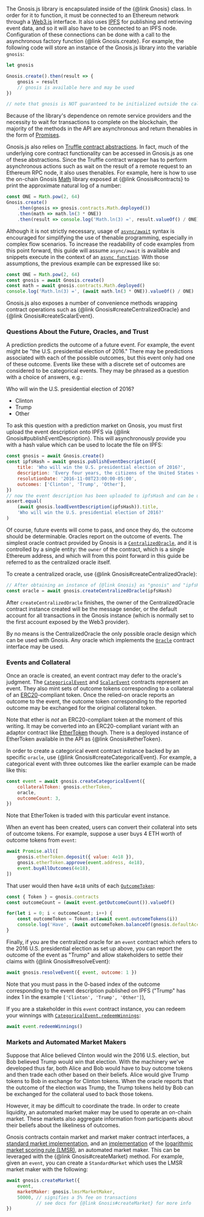 The Gnosis.js library is encapsulated inside of the {@link Gnosis} class. In order for it to function, it must be connected to an Ethereum network through a [Web3.js](https://github.com/ethereum/wiki/wiki/JavaScript-API) interface. It also uses [IPFS](https://ipfs.io/) for publishing and retrieving event data, and so it will also have to be connected to an IPFS node. Configuration of these connections can be done with a call to the asynchronous factory function {@link Gnosis.create}. For example, the following code will store an instance of the Gnosis.js library into the variable `gnosis`:

```js
let gnosis

Gnosis.create().then(result => {
    gnosis = result
    // gnosis is available here and may be used
})

// note that gnosis is NOT guaranteed to be initialized outside the callback scope here
```

Because of the library's dependence on remote service providers and the necessity to wait for transactions to complete on the blockchain, the majority of the methods in the API are asynchronous and return thenables in the form of [Promises](https://developer.mozilla.org/en-US/docs/Web/JavaScript/Guide/Using_promises).

Gnosis.js also relies on [Truffle contract abstractions](https://github.com/trufflesuite/truffle-contract). In fact, much of the underlying core contract functionality can be accessed in Gnosis.js as one of these abstractions. Since the Truffle contract wrapper has to perform asynchronous actions such as wait on the result of a remote request to an Ethereum RPC node, it also uses thenables. For example, here is how to use the on-chain Gnosis [Math](https://gnosis.github.io/gnosis-contracts/docs/Math/) library exposed at {@link Gnosis#contracts} to print the approximate natural log of a number:

```js
const ONE = Math.pow(2, 64)
Gnosis.create()
    .then(gnosis => gnosis.contracts.Math.deployed())
    .then(math => math.ln(3 * ONE))
    .then(result => console.log('Math.ln(3) =', result.valueOf() / ONE))
```

Although it is not strictly necessary, usage of [`async/await`](https://developer.mozilla.org/en-US/docs/Web/JavaScript/Reference/Statements/async_function) syntax is encouraged for simplifying the use of thenable programming, especially in complex flow scenarios. To increase the readability of code examples from this point forward, this guide will assume `async/await` is available and snippets execute in the context of an [`async function`](https://developer.mozilla.org/en-US/docs/Web/JavaScript/Reference/Statements/async_function). With those assumptions, the previous example can be expressed like so:

```js
const ONE = Math.pow(2, 64)
const gnosis = await Gnosis.create()
const math = await gnosis.contracts.Math.deployed()
console.log('Math.ln(3) =', (await math.ln(3 * ONE)).valueOf() / ONE)
```

Gnosis.js also exposes a number of convenience methods wrapping contract operations such as {@link Gnosis#createCentralizedOracle} and {@link Gnosis#createScalarEvent}.

### Questions About the Future, Oracles, and Trust

A prediction predicts the outcome of a future event. For example, the event might be "the U.S. presidential election of 2016." There may be predictions associated with each of the possible outcomes, but this event only had one of these outcome. Events like these with a discrete set of outcomes are considered to be categorical events. They may be phrased as a question with a choice of answers, e.g.:

Who will win the U.S. presidential election of 2016?
* Clinton
* Trump
* Other

To ask this question with a prediction market on Gnosis, you must first upload the event description onto IPFS via {@link Gnosis#publishEventDescription}. This will asynchronously provide you with a hash value which can be used to locate the file on IPFS:

```js
const gnosis = await Gnosis.create()
const ipfsHash = await gnosis.publishEventDescription({
    title: 'Who will win the U.S. presidential election of 2016?',
    description: 'Every four years, the citizens of the United States vote for their next president...',
    resolutionDate: '2016-11-08T23:00:00-05:00',
    outcomes: ['Clinton', 'Trump', 'Other'],
})
// now the event description has been uploaded to ipfsHash and can be used
assert.equal(
    (await gnosis.loadEventDescription(ipfsHash)).title,
    'Who will win the U.S. presidential election of 2016?'
)
```

Of course, future events will come to pass, and once they do, the outcome should be determinable. Oracles report on the outcome of events. The simplest oracle contract provided by Gnosis is a [`CentralizedOracle`](https://gnosis.github.io/gnosis-contracts/docs/CentralizedOracle/), and it is controlled by a single entity: the `owner` of the contract, which is a single Ethereum address, and which will from this point forward in this guide be referred to as the centralized oracle itself.

To create a centralized oracle, use {@link Gnosis#createCentralizedOracle}:

```js
// After obtaining an instance of {@link Gnosis} as "gnosis" and "ipfsHash" from {@link Gnosis#publishEventDescription}
const oracle = await gnosis.createCentralizedOracle(ipfsHash)
```

After `createCentralizedOracle` finishes, the owner of the CentralizedOracle contract instance created will be the message sender, or the default account for all transactions in the Gnosis instance (which is normally set to the first account exposed by the Web3 provider).

By no means is the CentralizedOracle the only possible oracle design which can be used with Gnosis. Any oracle which implements the [`Oracle`](https://github.com/gnosis/gnosis-contracts/blob/master/contracts/Oracles/Oracle.sol) contract interface may be used.

### Events and Collateral

Once an oracle is created, an event contract may defer to the oracle's judgment. The [`CategoricalEvent`](https://gnosis.github.io/gnosis-contracts/docs/CategoricalEvent/) and [`ScalarEvent`](https://gnosis.github.io/gnosis-contracts/docs/ScalarEvent/) contracts represent an event. They also mint sets of outcome tokens corresponding to a collateral of an [ERC20](https://theethereum.wiki/w/index.php/ERC20_Token_Standard)-compliant token. Once the relied-on oracle reports an outcome to the event, the outcome token corresponding to the reported outcome may be exchanged for the original collateral token.

Note that ether is *not* an ERC20-compliant token at the moment of this writing. It may be converted into an ERC20-compliant variant with an adaptor contract like [EtherToken](https://gnosis.github.io/gnosis-contracts/docs/EtherToken/) though. There is a deployed instance of EtherToken available in the API as {@link Gnosis#etherToken}.

In order to create a categorical event contract instance backed by an specific `oracle`, use {@link Gnosis#createCategoricalEvent}. For example, a categorical event with three outcomes like the earlier example can be made like this:

```js
const event = await gnosis.createCategoricalEvent({
    collateralToken: gnosis.etherToken,
    oracle,
    outcomeCount: 3,
})
```

Note that EtherToken is traded with this particular event instance.

When an event has been created, users can convert their collateral into sets of outcome tokens. For example, suppose a user buys 4 ETH worth of outcome tokens from `event`:

```js
await Promise.all([
    gnosis.etherToken.deposit({ value: 4e18 }),
    gnosis.etherToken.approve(event.address, 4e18),
    event.buyAllOutcomes(4e18),
])
```

That user would then have `4e18` units of each [`OutcomeToken`](https://gnosis.github.io/gnosis-contracts/docs/OutcomeToken/):

```js
const { Token } = gnosis.contracts
const outcomeCount = (await event.getOutcomeCount()).valueOf()

for(let i = 0; i < outcomeCount; i++) {
    const outcomeToken = Token.at(await event.outcomeTokens(i))
    console.log('Have', (await outcomeToken.balanceOf(gnosis.defaultAccount)).valueOf(), 'units of outcome', i)
}
```

Finally, if you are the centralized oracle for an `event` contract which refers to the 2016 U.S. presidential election as set up above, you can report the outcome of the event as "Trump" and allow stakeholders to settle their claims with {@link Gnosis#resolveEvent}:

```js
await gnosis.resolveEvent({ event, outcome: 1 })
```

Note that you must pass in the 0-based index of the outcome corresponding to the event description published on IPFS ("Trump" has index 1 in the example `['Clinton', 'Trump', 'Other']`),

If you are a stakeholder in this `event` contract instance, you can redeem your winnings with [`CategoricalEvent.redeemWinnings`](https://gnosis.github.io/gnosis-contracts/docs/CategoricalEvent/):

```js
await event.redeemWinnings()
```

### Markets and Automated Market Makers

Suppose that Alice believed Clinton would win the 2016 U.S. election, but Bob believed Trump would win that election. With the machinery we've developed thus far, both Alice and Bob would have to buy outcome tokens and then trade each other based on their beliefs. Alice would give Trump tokens to Bob in exchange for Clinton tokens. When the oracle reports that the outcome of the election was Trump, the Trump tokens held by Bob can be exchanged for the collateral used to back those tokens.

However, it may be difficult to coordinate the trade. In order to create liquidity, an automated market maker may be used to operate an on-chain market. These markets also aggregate information from participants about their beliefs about the likeliness of outcomes.

Gnosis contracts contain market and market maker contract interfaces, a [standard market implementation](https://gnosis.github.io/gnosis-contracts/docs/StandardMarket/), and an [implementation](https://gnosis.github.io/gnosis-contracts/docs/LMSRMarketMaker/) of the [logarithmic market scoring rule (LMSR)](http://mason.gmu.edu/~rhanson/mktscore.pdf), an automated market maker. This can be leveraged with the {@link Gnosis#createMarket} method. For example, given an `event`, you can create a `StandardMarket` which uses the LMSR market maker with the following:

```js
await gnosis.createMarket({
    event,
    marketMaker: gnosis.lmsrMarketMaker,
    50000, // signifies a 5% fee on transactions
           // see docs for {@link Gnosis#createMarket} for more info
})
```
